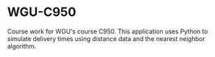 # WGU-C950
Course work for WGU's course C950. This application uses Python to simulate delivery times using distance data and the nearest neighbor algorithm. 
